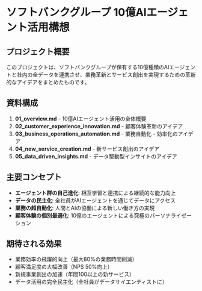 # ソフトバンクグループ 10億AIエージェント活用構想

## プロジェクト概要

このプロジェクトは、ソフトバンクグループが保有する10億種類のAIエージェントと社内の全データを連携させ、業務革新とサービス創出を実現するための革新的なアイデアをまとめたものです。

## 資料構成

1. **01_overview.md** - 10億AIエージェント活用の全体概要
2. **02_customer_experience_innovation.md** - 顧客体験革新のアイデア
3. **03_business_operations_automation.md** - 業務自動化・効率化のアイデア
4. **04_new_service_creation.md** - 新サービス創出のアイデア
5. **05_data_driven_insights.md** - データ駆動型インサイトのアイデア

## 主要コンセプト

- **エージェント群の自己進化**: 相互学習と連携による継続的な能力向上
- **データの民主化**: 全社員がAIエージェントを通じてデータにアクセス
- **業務の超自動化**: 人間とAIの協働による新しい働き方の実現
- **顧客体験の個別最適化**: 10億のエージェントによる究極のパーソナライゼーション

## 期待される効果

- 業務効率の飛躍的向上（最大80%の業務時間削減）
- 顧客満足度の大幅改善（NPS 50%向上）
- 新規事業創出の加速（年間100以上の新サービス）
- データ活用の完全民主化（全社員がデータサイエンティストに）